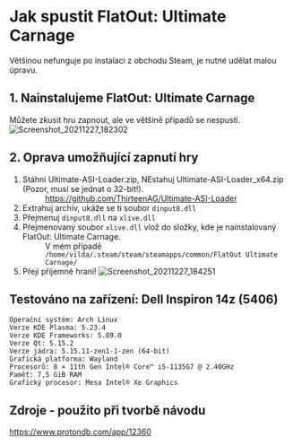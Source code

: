 # Jak spustit FlatOut: Ultimate Carnage
Většinou nefunguje po instalaci z obchodu Steam, je nutné udělat malou úpravu. 

## 1. Nainstalujeme FlatOut: Ultimate Carnage
Můžete zkusit hru zapnout, ale ve většině případů se nespustí.
![Screenshot_20211227_182302](https://user-images.githubusercontent.com/61845673/147493962-62e6a07d-6f3d-410d-8d83-e7bb2fe30e48.png)

## 2. Oprava umožňující zapnutí hry
1. Stáhni Ultimate-ASI-Loader.zip, NEstahuj Ultimate-ASI-Loader_x64.zip (Pozor, musí se jednat o 32-bit!). <dd> https://github.com/ThirteenAG/Ultimate-ASI-Loader </dd>
2. Extrahuj archiv, ukáže se ti soubor ```dinput8.dll```
3. Přejmenuj ```dinput8.dll``` na ```xlive.dll```
4. Přejmenovaný soubor ```xlive.dll``` vlož do složky, kde je nainstalovaný FlatOut: Ultimate Carnage. <dd>V mém případě ```/home/vilda/.steam/steam/steamapps/common/FlatOut Ultimate Carnage/```</dd>
5. Přeji příjemné hraní!
![Screenshot_20211227_184251](https://user-images.githubusercontent.com/61845673/147495257-90b251b7-d013-4155-949e-20bdaafec0b8.png)

## Testováno na zařízení: Dell Inspiron 14z (5406)
```
Operační systém: Arch Linux
Verze KDE Plasma: 5.23.4
Verze KDE Frameworks: 5.89.0
Verze Qt: 5.15.2
Verze jádra: 5.15.11-zen1-1-zen (64-bit)
Grafická platforma: Wayland
Procesorů: 8 × 11th Gen Intel® Core™ i5-1135G7 @ 2.40GHz
Paměť: 7,5 GiB RAM
Grafický procesor: Mesa Intel® Xe Graphics
```
## Zdroje - použito při tvorbě návodu
https://www.protondb.com/app/12360
